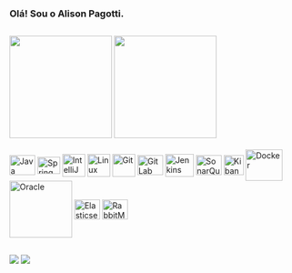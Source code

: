### Olá! Sou o Alison Pagotti.

##

<div>
  <a href="https://github.com/alisonpagotti"><img height="180em" src="https://github-readme-stats.vercel.app/api?username=alisonpagotti&show_icons=true&theme=dark&include_all_commits=true&count_private=true"/></a>
  <a href="https://github.com/alisonpagotti"><img height="180em" src="https://github-readme-stats.vercel.app/api/top-langs/?username=alisonpagotti&layout=compact&langs_count=7&theme=dark"/></a>
</div>

<br>

<div style="display: inline_block">
  <a href="https://github.com/alisonpagotti"><img align="center" height="35" width="45" src="https://cdn.jsdelivr.net/gh/devicons/devicon@latest/icons/java/java-original.svg" title="Java" /></a>
  <a href="https://github.com/alisonpagotti"><img align="center" height="30" width="40" src="https://cdn.jsdelivr.net/gh/devicons/devicon/icons/spring/spring-original.svg" title="Spring" /></a>
  <a href="https://github.com/alisonpagotti"><img align="center" height="40" width="40" src="https://cdn.jsdelivr.net/gh/devicons/devicon@latest/icons/intellij/intellij-original.svg" title="IntelliJ" /></a>
  <a href="https://github.com/alisonpagotti"><img align="center" height="40" width="40" src="https://cdn.jsdelivr.net/gh/devicons/devicon@latest/icons/linux/linux-original.svg" title="Linux" /></a>
  <a href="https://github.com/alisonpagotti"><img align="center" height="40" width="40" src="https://cdn.jsdelivr.net/gh/devicons/devicon@latest/icons/git/git-original.svg" title="Git" /></a>
  <a href="https://github.com/alisonpagotti"><img align="center" height="35" width="45" src="https://cdn.jsdelivr.net/gh/devicons/devicon@latest/icons/gitlab/gitlab-original.svg" title="GitLab" /></a>
  <a href="https://github.com/alisonpagotti"><img align="center" height="40" width="50" src="https://cdn.jsdelivr.net/gh/devicons/devicon@latest/icons/jenkins/jenkins-original.svg" title="Jenkins" /></a>
  <a href="https://github.com/alisonpagotti"><img align="center" height="35" width="45" src="https://cdn.jsdelivr.net/gh/devicons/devicon@latest/icons/sonarqube/sonarqube-original.svg" title="SonarQube" /></a>
  <a href="https://github.com/alisonpagotti"><img align="center" height="35" width="35" src="https://cdn.jsdelivr.net/gh/devicons/devicon@latest/icons/kibana/kibana-original.svg" title="Kibana" /></a>
  <a href="https://github.com/alisonpagotti"><img align="center" height="55" width="65" src="https://cdn.jsdelivr.net/gh/devicons/devicon@latest/icons/docker/docker-original.svg" title="Docker" /></a>
  <a href="https://github.com/alisonpagotti"><img align="center" height="100" width="110" src="https://cdn.jsdelivr.net/gh/devicons/devicon@latest/icons/oracle/oracle-original.svg" title="Oracle" /></a>
  <a href="https://github.com/alisonpagotti"><img align="center" height="35" width="45" src="https://cdn.jsdelivr.net/gh/devicons/devicon@latest/icons/elasticsearch/elasticsearch-original.svg" title="Elasticsearch" /></a>
  <a href="https://github.com/alisonpagotti"><img align="center" height="35" width="45" src="https://cdn.jsdelivr.net/gh/devicons/devicon@latest/icons/rabbitmq/rabbitmq-original.svg" title="RabbitMq" /></a>
</div>
  
  ##
  
<div> 
  <a href = "mailto:alisonpagotti@gmail.com"><img src="https://img.shields.io/badge/Gmail-D14836?style=for-the-badge&logo=gmail&logoColor=white" target="_blank"></a>
  <a href = "https://www.linkedin.com/in/alisonpagotti/" target="_blank"><img src="https://img.shields.io/badge/LinkedIn-0077B5?style=for-the-badge&logo=linkedin&logoColor=white"></a> 
</div>
